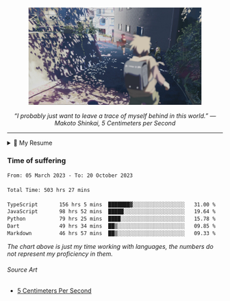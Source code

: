 <p align="center"><img src="asset/header.jpg" width="80%"/></p>
<p align="center"><i>“I probably just want to leave a trace of myself behind in this world.” ― Makoto Shinkai, 5 Centimeters per Second</i></p>

---

<details>
  <summary>📃 My Resume</summary>

### Education

- 📖 **Computer Science**\
📆 10/2021 - present\
📍 **Thang Long University** - Hoang Mai, Hanoi, Vietnam

### Experience

<img align="right" src="https://img.shields.io/badge/Next.js-black?style=flat&logo=next.js&logoColor=white"/>
<img align="right" src="https://img.shields.io/badge/Ant_Design-ant?style=flat&logo=antdesign&logoColor=white&color=%230170FE"/>
<img align="right" src="https://img.shields.io/badge/node.js-6DA55F?style=flat&logo=node.js&logoColor=white"/>


- 👨‍💻 **Frontend Web Intern**\
📆 07/2023 - present\
📍 **MQ ICT Solutions** - Hoang Mai, Hanoi, Vietnam
  
<!--
## Skills

<img align="right" src="https://img.shields.io/badge/Python-3776AB?logo=python&logoColor=white" />


**Programming**

<img align="right" src="https://img.shields.io/badge/Windows-0078D6?logo=windows&logoColor=white" />
-->

</details>

### Time of suffering

<!--START_SECTION:waka-->

```txt
From: 05 March 2023 - To: 20 October 2023

Total Time: 503 hrs 27 mins

TypeScript       156 hrs 5 mins  ███████▓░░░░░░░░░░░░░░░░░   31.00 %
JavaScript       98 hrs 52 mins  █████░░░░░░░░░░░░░░░░░░░░   19.64 %
Python           79 hrs 25 mins  ████░░░░░░░░░░░░░░░░░░░░░   15.78 %
Dart             49 hrs 34 mins  ██▒░░░░░░░░░░░░░░░░░░░░░░   09.85 %
Markdown         46 hrs 57 mins  ██▒░░░░░░░░░░░░░░░░░░░░░░   09.33 %
```

<!--END_SECTION:waka-->

_The chart above is just my time working with languages, the numbers do not represent my proficiency in them._

###### Source Art

-  [5 Centimeters Per Second](https://wallhaven.cc/w/nrowq1)

